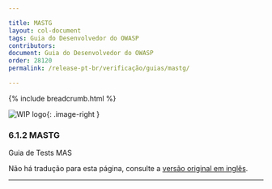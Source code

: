 ```yaml
---

title: MASTG
layout: col-document
tags: Guia do Desenvolvedor do OWASP
contributors:
document: Guia do Desenvolvedor do OWASP
order: 28120
permalink: /release-pt-br/verificação/guias/mastg/

---
```


{% include breadcrumb.html %}

<style type="text/css">
.image-right {
  height: 180px;
  display: block;
  margin-left: auto;
  margin-right: auto;
  float: right;
}
</style>

![WIP logo](../../../../assets/images/dg_wip.png "Trabalho em andamento"){: .image-right }

### 6.1.2 MASTG

Guia de Tests MAS

Não há tradução para esta página, consulte a [versão original em inglês][release080102].

----

[release080102]: https://github.com/OWASP/www-project-developer-guide/blob/main/draft/08-verification/01-guides/02-mastg.md
